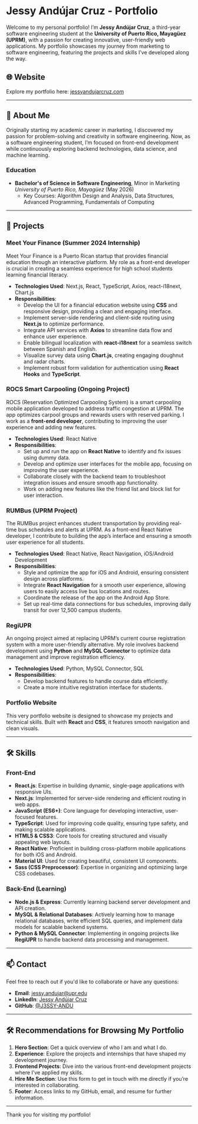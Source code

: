 # Jessy Andújar Cruz - Portfolio

Welcome to my personal portfolio! I’m **Jessy Andújar Cruz**, a third-year software engineering student at the **University of Puerto Rico, Mayagüez (UPRM)**, with a passion for creating innovative, user-friendly web applications. My portfolio showcases my journey from marketing to software engineering, featuring the projects and skills I’ve developed along the way.

## 🌐 Website

Explore my portfolio here: [jessyandujarcruz.com](https://www.jessyandujarcruz.com)

---

## 🚀 About Me

Originally starting my academic career in marketing, I discovered my passion for problem-solving and creativity in software engineering. Now, as a software engineering student, I’m focused on front-end development while continuously exploring backend technologies, data science, and machine learning.

### Education

- **Bachelor's of Science in Software Engineering**, Minor in Marketing  
  _University of Puerto Rico, Mayagüez_ (May 2026)
  - Key Courses: Algorithm Design and Analysis, Data Structures, Advanced Programming, Fundamentals of Computing

---

## 🌟 Projects

### **Meet Your Finance** (Summer 2024 Internship)

Meet Your Finance is a Puerto Rican startup that provides financial education through an interactive platform. My role as a front-end developer is crucial in creating a seamless experience for high school students learning financial literacy.

- **Technologies Used**: Next.js, React, TypeScript, Axios, react-i18next, Chart.js
- **Responsibilities**:
  - Develop the UI for a financial education website using **CSS** and responsive design, providing a clean and engaging interface.
  - Implement server-side rendering and client-side routing using **Next.js** to optimize performance.
  - Integrate API services with **Axios** to streamline data flow and enhance user experience.
  - Enable bilingual localization with **react-i18next** for a seamless switch between Spanish and English.
  - Visualize survey data using **Chart.js**, creating engaging doughnut and radar charts.
  - Implement robust form validation for authentication using **React Hooks** and **TypeScript**.

### **ROCS Smart Carpooling** (Ongoing Project)

ROCS (Reservation Optimized Carpooling System) is a smart carpooling mobile application developed to address traffic congestion at UPRM. The app optimizes carpool groups and rewards users with reserved parking. I work as a **front-end developer**, contributing to improving the user experience and adding new features.

- **Technologies Used**: React Native
- **Responsibilities**:
  - Set up and run the app on **React Native** to identify and fix issues using dummy data.
  - Develop and optimize user interfaces for the mobile app, focusing on improving the user experience.
  - Collaborate closely with the backend team to troubleshoot integration issues and ensure smooth app functionality.
  - Work on adding new features like the friend list and block list for user interaction.

### **RUMBus** (UPRM Project)

The RUMBus project enhances student transportation by providing real-time bus schedules and alerts at UPRM. As a front-end React Native developer, I contribute to building the app’s interface and ensuring a smooth user experience for all students.

- **Technologies Used**: React Native, React Navigation, iOS/Android Development
- **Responsibilities**:
  - Style and optimize the app for iOS and Android, ensuring consistent design across platforms.
  - Integrate **React Navigation** for a smooth user experience, allowing users to easily access live bus locations and routes.
  - Coordinate the release of the app on the Android App Store.
  - Set up real-time data connections for bus schedules, improving daily transit for over 12,500 campus students.

### **RegiUPR**

An ongoing project aimed at replacing UPRM’s current course registration system with a more user-friendly alternative. My role involves backend development using **Python** and **MySQL Connector** to optimize data management and improve registration efficiency.

- **Technologies Used**: Python, MySQL Connector, SQL
- **Responsibilities**:
  - Develop backend features to handle course data efficiently.
  - Create a more intuitive registration interface for students.

### **Portfolio Website**

This very portfolio website is designed to showcase my projects and technical skills. Built with **React** and **CSS**, it features smooth navigation and clean visuals.

---

## 🛠 Skills

### Front-End

- **React.js**: Expertise in building dynamic, single-page applications with responsive UIs.
- **Next.js**: Implemented for server-side rendering and efficient routing in web apps.
- **JavaScript (ES6+)**: Core language for developing interactive, user-focused features.
- **TypeScript**: Used for improving code quality, ensuring type safety, and making scalable applications.
- **HTML5 & CSS3**: Core tools for creating structured and visually appealing web layouts.
- **React Native**: Proficient in building cross-platform mobile applications for both iOS and Android.
- **Material UI**: Used for creating beautiful, consistent UI components.
- **Sass (CSS Preprocessor)**: Expertise in organizing and optimizing large CSS codebases.

### Back-End (Learning)

- **Node.js & Express**: Currently learning backend server development and API creation.
- **MySQL & Relational Databases**: Actively learning how to manage relational databases, write efficient SQL queries, and implement data models for scalable backend systems.
- **Python & MySQL Connector**: Implementing in ongoing projects like **RegiUPR** to handle backend data processing and management.

---

## 📫 Contact

Feel free to reach out if you'd like to collaborate or have any questions:

- **Email**: [jessy.andujar@upr.edu](mailto:jessy.andujar@upr.edu)
- **LinkedIn**: [Jessy Andújar Cruz](https://www.linkedin.com/in/jessy-andujar-cruz-a85039243/)
- **GitHub**: [@J3SSY-ANDU](https://github.com/J3SSY-ANDU)

---

## 🛠 Recommendations for Browsing My Portfolio

1. **Hero Section**: Get a quick overview of who I am and what I do.
2. **Experience**: Explore the projects and internships that have shaped my development journey.
3. **Frontend Projects**: Dive into the various front-end development projects where I’ve applied my skills.
4. **Hire Me Section**: Use this form to get in touch with me directly if you’re interested in collaborating.
5. **Footer**: Access links to my GitHub, email, and resume for further information.

---

Thank you for visiting my portfolio!

